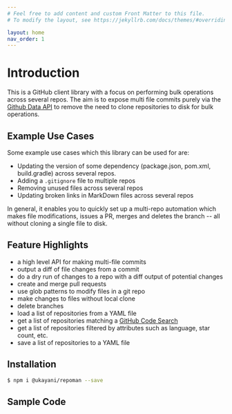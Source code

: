 ```yaml
---
# Feel free to add content and custom Front Matter to this file.
# To modify the layout, see https://jekyllrb.com/docs/themes/#overriding-theme-defaults

layout: home
nav_order: 1
---
```


# Introduction

This is a GitHub client library with a focus on performing bulk operations across several repos.
The aim is to expose multi file commits purely via the [Github Data API](https://docs.github.com/en/rest/reference/git) to remove the need to clone
repositories to disk for bulk operations. 

## Example Use Cases
Some example use cases which this library can be used for are:

- Updating the version of some dependency (package.json, pom.xml, build.gradle) across several repos.
- Adding a `.gitignore` file to multiple repos
- Removing unused files across several repos
- Updating broken links in MarkDown files across several repos 
   
In general, it enables you to quickly set up a multi-repo automation
which makes file modifications, issues a PR, merges and deletes the branch -- all without 
cloning a single file to disk.

## Feature Highlights

- a high level API for making multi-file commits
- output a diff of file changes from a commit
- do a dry run of changes to a repo with a diff output of potential changes
- create and merge pull requests
- use glob patterns to modify files in a git repo
- make changes to files without local clone
- delete branches
- load a list of repositories from a YAML file
- get a list of repositories matching a [GitHub Code Search](https://docs.github.com/en/github/searching-for-information-on-github/searching-code)
- get a list of repositories filtered by attributes such as language, star count, etc.
- save a list of repositories to a YAML file

## Installation

```bash
$ npm i @ukayani/repoman --save
```

## Sample Code

